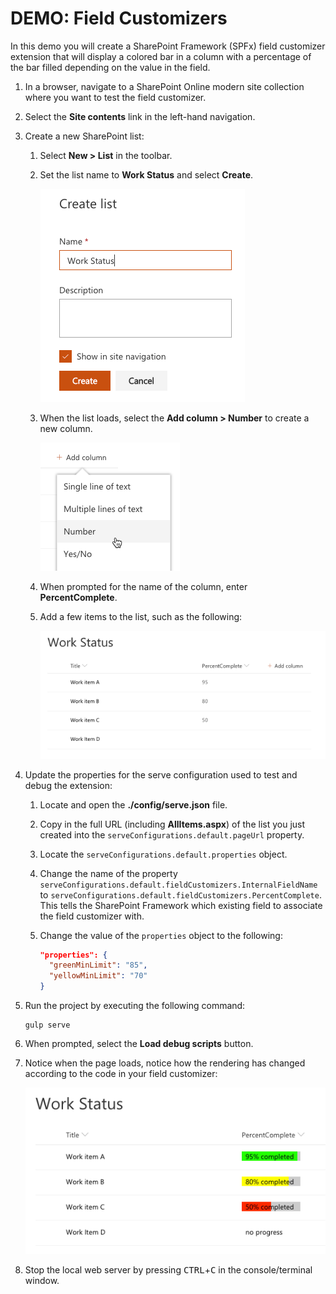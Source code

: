 # DEMO: Field Customizers

In this demo you will create a SharePoint Framework (SPFx) field customizer extension that will display a colored bar in a column with a percentage of the bar filled depending on the value in the field.

1. In a browser, navigate to a SharePoint Online modern site collection where you want to test the field customizer.
1. Select the **Site contents** link in the left-hand navigation.
1. Create a new SharePoint list:
    1. Select **New > List** in the toolbar.
    1. Set the list name to **Work Status** and select **Create**.

        ![Screenshot creating new SharePoint list](../../Images/fieldcust-setuplist01.png)

    1. When the list loads, select the **Add column > Number** to create a new column.

        ![Screenshot modifying existing SharePoint list](../../Images/fieldcust-setuplist02.png)

    1. When prompted for the name of the column, enter **PercentComplete**.
    1. Add a few items to the list, such as the following:

        ![Screenshot of sample data in a list](../../Images/fieldcust-setuplist03.png)

1. Update the properties for the serve configuration used to test and debug the extension:
    1. Locate and open the **./config/serve.json** file.
    1. Copy in the full URL (including **AllItems.aspx**) of the list you just created into the `serveConfigurations.default.pageUrl` property.
    1. Locate the `serveConfigurations.default.properties` object.
    1. Change the name of the property `serveConfigurations.default.fieldCustomizers.InternalFieldName` to `serveConfigurations.default.fieldCustomizers.PercentComplete`. This tells the SharePoint Framework which existing field to associate the field customizer with.
    1. Change the value of the `properties` object to the following:

        ```json
        "properties": {
          "greenMinLimit": "85",
          "yellowMinLimit": "70"
        }
        ```

1. Run the project by executing the following command:

    ```shell
    gulp serve
    ```

1. When prompted, select the **Load debug scripts** button.
1. Notice when the page loads, notice how the rendering has changed according to the code in your field customizer:

    ![Screenshot of the field customizer](../../Images/fieldcust-test01.png)

1. Stop the local web server by pressing <kbd>CTRL</kbd>+<kbd>C</kbd> in the console/terminal window.

